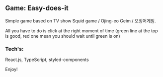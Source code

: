## Game: Easy-does-it
Simple game based on TV show Squid game / Ojing-eo Geim / 오징어게임.

All you have to do is click at the right moment of time (green line at the top is good, red one mean you should wait until green is on)

### Tech's: 
React.js, TypeScript, styled-components

Enjoy!
